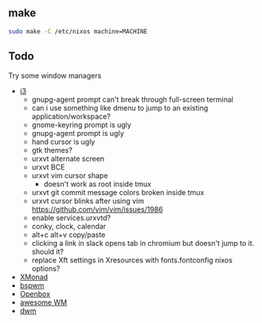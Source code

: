 ## make

``` sh
sudo make -C /etc/nixos machine=MACHINE
```

## Todo
Try some window managers
- [i3](https://i3wm.org)
  - gnupg-agent prompt can't break through full-screen terminal
  - can i use something like dmenu to jump to an existing application/workspace?
  - gnome-keyring prompt is ugly
  - gnupg-agent prompt is ugly
  - hand cursor is ugly
  - gtk themes?
  - urxvt alternate screen
  - urxvt BCE
  - urxvt vim cursor shape
    - doesn't work as root inside tmux
  - urxvt git commit message colors broken inside tmux
  - urxvt cursor blinks after using vim
    https://github.com/vim/vim/issues/1986
  - enable services.urxvtd?
  - conky, clock, calendar
  - alt+c alt+v copy/paste
  - clicking a link in slack opens tab in chromium but doesn't jump to it. should it?
  - replace Xft settings in Xresources with fonts.fontconfig nixos options?
- [XMonad](http://xmonad.org)
- [bspwm](https://github.com/baskerville/bspwm)
- [Openbox](http://openbox.org/wiki/Main_Page)
- [awesome WM](https://awesomewm.org)
- [dwm](https://dwm.suckless.org)
